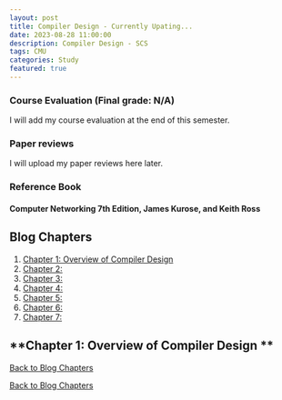 ```yaml
---
layout: post
title: Compiler Design - Currently Upating...
date: 2023-08-28 11:00:00
description: Compiler Design - SCS
tags: CMU
categories: Study
featured: true
---
```


### Course Evaluation (Final grade: N/A)
I will add my course evaluation at the end of this semester.
### Paper reviews
I will upload my paper reviews here later.

### Reference Book
#### Computer Networking 7th Edition, James Kurose, and Keith Ross

## **Blog Chapters**
1. [Chapter 1: Overview of Compiler Design](#topic-1)
2. [Chapter 2: ](#topic-2)
3. [Chapter 3: ](#topic-3)
4. [Chapter 4: ](#topic-4)
5. [Chapter 5: ](#topic-5)
6. [Chapter 6: ](#topic-6)
7. [Chapter 7: ](#topic-7)



## **Chapter 1: Overview of Compiler Design ** <a name="topic-1"></a>
[Back to Blog Chapters](#blog-chapters)




[Back to Blog Chapters](#blog-chapters)

